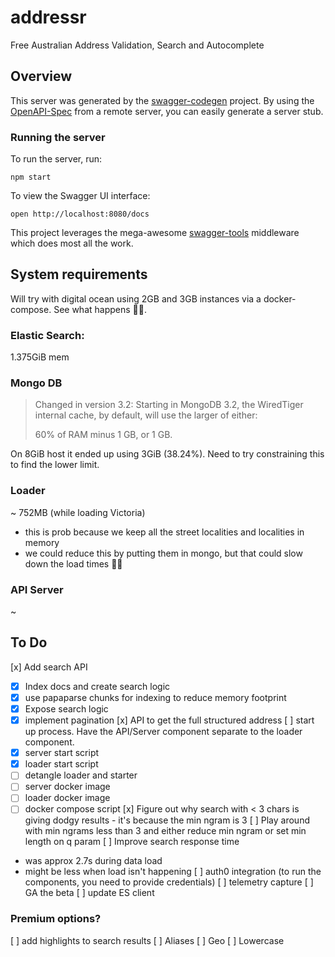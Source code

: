 # addressr

Free Australian Address Validation, Search and Autocomplete

## Overview

This server was generated by the [swagger-codegen](https://github.com/swagger-api/swagger-codegen) project. By using the [OpenAPI-Spec](https://github.com/OAI/OpenAPI-Specification) from a remote server, you can easily generate a server stub.

### Running the server

To run the server, run:

```
npm start
```

To view the Swagger UI interface:

```
open http://localhost:8080/docs
```

This project leverages the mega-awesome [swagger-tools](https://github.com/apigee-127/swagger-tools) middleware which does most all the work.

## System requirements

Will try with digital ocean using 2GB and 3GB instances via a docker-compose. See what happens 🤷‍♂️.

### Elastic Search:

1.375GiB mem

### Mongo DB

> Changed in version 3.2: Starting in MongoDB 3.2, the WiredTiger internal cache, by default, will use the larger of either:
>
> 60% of RAM minus 1 GB, or
> 1 GB.

On 8GiB host it ended up using 3GiB (38.24%). Need to try constraining this to find the lower limit.

### Loader

~ 752MB (while loading Victoria)

- this is prob because we keep all the street localities and localities in memory
- we could reduce this by putting them in mongo, but that could slow down the load times 🤷‍♂️

### API Server

~

## To Do

[x] Add search API

- [x] Index docs and create search logic
- [x] use papaparse chunks for indexing to reduce memory footprint
- [x] Expose search logic
- [x] implement pagination
      [x] API to get the full structured address
      [ ] start up process. Have the API/Server component separate to the loader component.
- [x] server start script
- [x] loader start script
- [ ] detangle loader and starter
- [ ] server docker image
- [ ] loader docker image
- [ ] docker compose script
      [x] Figure out why search with < 3 chars is giving dodgy results - it's because the min ngram is 3
      [ ] Play around with min ngrams less than 3 and either reduce min ngram or set min length on q param
      [ ] Improve search response time
- was approx 2.7s during data load
- might be less when load isn't happening
  [ ] auth0 integration (to run the components, you need to provide credentials)
  [ ] telemetry capture
  [ ] GA the beta
  [ ] update ES client

### Premium options?

[ ] add highlights to search results
[ ] Aliases
[ ] Geo
[ ] Lowercase
